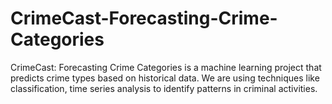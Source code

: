 # CrimeCast-Forecasting-Crime-Categories
CrimeCast: Forecasting Crime Categories is a machine learning project that predicts crime types based on historical data. We are using techniques like classification, time series analysis to identify patterns in criminal activities.
